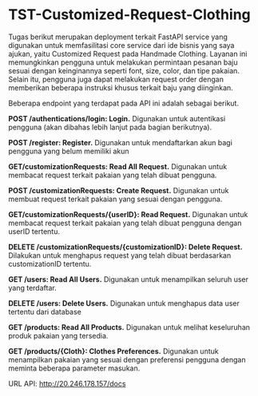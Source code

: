 # TST-Customized-Request-Clothing

Tugas berikut merupakan deployment terkait FastAPI service yang digunakan untuk memfasilitasi core service dari ide bisnis yang saya ajukan, yaitu Customized Request pada Handmade Clothing. Layanan ini memungkinkan pengguna untuk melakukan permintaan pesanan baju sesuai dengan keinginannya seperti font, size, color, dan tipe pakaian. Selain itu, pengguna juga dapat melakukan request order dengan memberikan beberapa instruksi khusus terkait baju yang diinginkan. 

Beberapa endpoint yang terdapat pada API ini adalah sebagai berikut.

**POST /authentications/login: Login.** Digunakan untuk autentikasi pengguna (akan dibahas lebih lanjut pada bagian berikutnya).

**POST /register: Register.** Digunakan untuk mendaftarkan akun bagi pengguna yang belum memiliki akun

**GET/customizationRequests: Read All Request.** Digunakan untuk membacat request terkait pakaian yang telah dibuat pengguna.

**POST /customizationRequests: Create Request.** Digunakan untuk membuat request terkait pakaian yang sesuai dengan pengguna.

**GET/customizationRequests/{userID}: Read Request.** Digunakan untuk membacat request terkait pakaian yang telah dibuat pengguna dengan userID tertentu.

**DELETE /customizationRequests/{customizationID}: Delete Request.** Dilakukan untuk menghapus request yang telah dibuat berdasarkan customizationID tertentu.

**GET /users: Read All Users.** Digunakan untuk menampilkan seluruh user yang terdaftar.

**DELETE /users: Delete Users.** Digunakan untuk menghapus data user tertentu dari database

**GET /products: Read All Products.** Digunakan untuk melihat keseluruhan produk pakaian yang tersedia.

**GET /products/{Cloth}: Clothes Preferences.** Digunakan untuk menampilkan pakaian yang sesuai dengan preferensi pengguna dengan meminta beberapa parameter masukan.

URL API: http://20.246.178.157/docs
